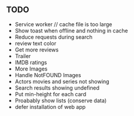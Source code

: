 ## TODO

- Service worker // cache file is too large
- Show toast when offline and nothing in cache
- Reduce requests during search
- review text color
- Get more reviews
- Trailer
- IMDB ratings
- More Images
- Handle NotFOUND Images
- Actors movies and series not showing
- Search results showing undefined
- Put min-height for each card
- Proabably show lists (conserve data)
- defer installation of web app